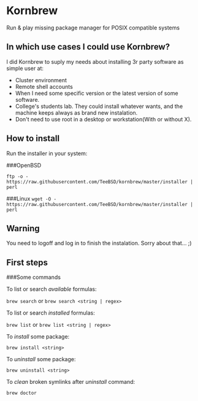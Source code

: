 Kornbrew
=========

Run & play missing package manager for POSIX compatible systems

In which use cases I could use Kornbrew?
----------------------------------------

I did Kornbrew to suply my needs about installing 3r party software as simple user at:
- Cluster environment
- Remote shell accounts
- When I need some specific version or the latest version of some software.
- College's students lab. They could install whatever wants, and the machine keeps always as brand new instalation.
- Don't need to use root in a desktop or workstation(With or without X).


How to install
--------------

Run the installer in your system:

###OpenBSD

`ftp -o - https://raw.githubusercontent.com/TeeBSD/kornbrew/master/installer | perl`

###Linux
`wget -O - https://raw.githubusercontent.com/TeeBSD/kornbrew/master/installer | perl`


Warning
-------

You need to logoff and log in to finish the instalation. Sorry about that... ;)


First steps
-----------

###Some commands

To list or search *available* formulas:

`brew search` or `brew search <string | regex>`

To list or search *installed* formulas:

`brew list` or `brew list <string | regex>`

To *install* some package:

`brew install <string>`

To *uninstall* some package:

`brew uninstall <string>`

To *clean* broken symlinks after *uninstall* command:

`brew doctor`
